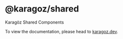 # @karagoz/shared

Karagöz Shared Components

To view the documentation, please head to [karagoz.dev](https://karagoz.dev).